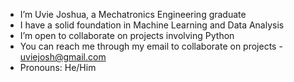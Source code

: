 - I’m Uvie Joshua, a Mechatronics Engineering graduate
- I have a solid foundation in Machine Learning and Data Analysis
- I’m open to collaborate on projects involving Python
- You can reach me through my email to collaborate on projects - uviejosh@gmail.com
- Pronouns: He/Him


<!---
UvietoboreA/UvietoboreA is a ✨ special ✨ repository because its `README.md` (this file) appears on your GitHub profile.
You can click the Preview link to take a look at your changes.
--->
